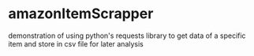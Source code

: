 # amazonItemScrapper
demonstration of using python's requests library to get data of a specific item and store in csv file for later analysis
